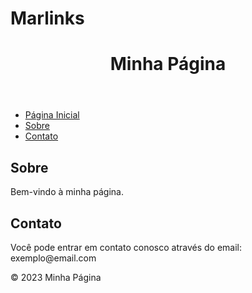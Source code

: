 # Marlinks
<!DOCTYPE html>
<html lang="pt-br">
<head>
    <meta charset="UTF-8">
    <meta name="viewport" content="width=device-width, initial-scale=1.0">
    <title>Minha Página</title>
    <link rel="stylesheet" href="estilo.css">
</head>
<body>
    <header>
        <h1>Minha Página</h1>
    </header>
    <nav>
        <ul>
            <li><a href="#">Página Inicial</a></li>
            <li><a href="#">Sobre</a></li>
            <li><a href="#">Contato</a></li>
        </ul>
    </nav>
    <main>
        <section>
            <h2>Sobre</h2>
            <p>Bem-vindo à minha página.</p>
        </section>
        <section>
            <h2>Contato</h2>
            <p>Você pode entrar em contato conosco através do email: exemplo@email.com</p>
        </section>
    </main>
    <footer>
        <p>&copy; 2023 Minha Página</p>
    </footer>
</body>
</html>
